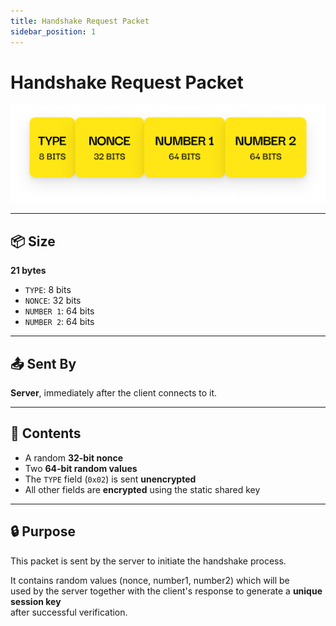 ```yaml
---
title: Handshake Request Packet
sidebar_position: 1
---
```


# Handshake Request Packet

![Handshake Request Diagram](./images/handshake-request.png)

---

## 📦 Size

**21 bytes**

- `TYPE`: 8 bits
- `NONCE`: 32 bits
- `NUMBER 1`: 64 bits
- `NUMBER 2`: 64 bits

---

## 📤 Sent By

**Server**, immediately after the client connects to it.

---

## 🧪 Contents

- A random **32-bit nonce**
- Two **64-bit random values**
- The `TYPE` field (`0x02`) is sent **unencrypted**
- All other fields are **encrypted** using the static shared key

---

## 🔒 Purpose

This packet is sent by the server to initiate the handshake process.

It contains random values (nonce, number1, number2) which will be  
used by the server together with the client's response to generate a **unique session key**  
after successful verification.
